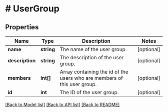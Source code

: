 # # UserGroup

## Properties

Name | Type | Description | Notes
------------ | ------------- | ------------- | -------------
**name** | **string** | The name of the user group. | [optional]
**description** | **string** | The description of the user group. | [optional]
**members** | **int[]** | Array containing the id of the users who are members of this user group. | [optional]
**id** | **int** | The ID of the user group. | [optional]

[[Back to Model list]](../../README.md#models) [[Back to API list]](../../README.md#endpoints) [[Back to README]](../../README.md)
